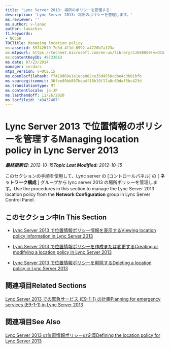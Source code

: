 ```yaml
---
title: 'Lync Server 2013: 場所のポリシーを管理する'
description: 'Lync Server 2013: 場所のポリシーを管理します。'
ms.reviewer: ''
ms.author: v-lanac
author: lanachin
f1.keywords:
- NOCSH
TOCTitle: Managing location policy
ms:assetid: 59742679-7e3d-4f1d-8992-a4720b7a123a
ms:mtpsurl: https://technet.microsoft.com/en-us/library/JJ688069(v=OCS.15)
ms:contentKeyID: 49733663
ms.date: 07/23/2014
manager: serdars
mtps_version: v=OCS.15
ms.openlocfilehash: f7419d69e1e1ece082ce35d4550cdbe4c3b01bfb
ms.sourcegitcommit: 36fee89bb887bea4f18b19f17a8c69daf5bc423d
ms.translationtype: MT
ms.contentlocale: ja-JP
ms.lasthandoff: 11/26/2020
ms.locfileid: "49437407"
---
```

# <a name="managing-location-policy-in-lync-server-2013"></a><span data-ttu-id="ff81f-103">Lync Server 2013 で位置情報のポリシーを管理する</span><span class="sxs-lookup"><span data-stu-id="ff81f-103">Managing location policy in Lync Server 2013</span></span>

<div data-xmlns="http://www.w3.org/1999/xhtml">

<div class="topic" data-xmlns="http://www.w3.org/1999/xhtml" data-msxsl="urn:schemas-microsoft-com:xslt" data-cs="https://msdn.microsoft.com/">

<div data-asp="https://msdn2.microsoft.com/asp">



</div>

<div id="mainSection">

<div id="mainBody"><span data-ttu-id="ff81f-104">

<span> </span></span><span class="sxs-lookup"><span data-stu-id="ff81f-104">

<span> </span></span></span>

<span data-ttu-id="ff81f-105">_**最終更新日:** 2012-10-15_</span><span class="sxs-lookup"><span data-stu-id="ff81f-105">_**Topic Last Modified:** 2012-10-15_</span></span>

<span data-ttu-id="ff81f-106">このセクションの手順を使用して、Lync server の [コントロールパネル] の [ **ネットワーク構成** ] グループから lync server 2013 の場所ポリシーを管理します。</span><span class="sxs-lookup"><span data-stu-id="ff81f-106">Use the procedures in this section to manage the Lync Server 2013 location policy from the **Network Configuration** group in Lync Server Control Panel.</span></span>

<div>

## <a name="in-this-section"></a><span data-ttu-id="ff81f-107">このセクション中</span><span class="sxs-lookup"><span data-stu-id="ff81f-107">In This Section</span></span>

  - [<span data-ttu-id="ff81f-108">Lync Server 2013 で位置情報ポリシー情報を表示する</span><span class="sxs-lookup"><span data-stu-id="ff81f-108">Viewing location policy information in Lync Server 2013</span></span>](lync-server-2013-viewing-location-policy-information.md)

  - [<span data-ttu-id="ff81f-109">Lync Server 2013 で位置情報ポリシーを作成または変更する</span><span class="sxs-lookup"><span data-stu-id="ff81f-109">Creating or modifying a location policy in Lync Server 2013</span></span>](lync-server-2013-creating-or-modifying-a-location-policy.md)

  - [<span data-ttu-id="ff81f-110">Lync Server 2013 で位置情報ポリシーを削除する</span><span class="sxs-lookup"><span data-stu-id="ff81f-110">Deleting a location policy in Lync Server 2013</span></span>](lync-server-2013-deleting-a-location-policy.md)

</div>

<div>

## <a name="related-sections"></a><span data-ttu-id="ff81f-111">関連項目</span><span class="sxs-lookup"><span data-stu-id="ff81f-111">Related Sections</span></span>

[<span data-ttu-id="ff81f-112">Lync Server 2013 での緊急サービス (E9-1-1) の計画</span><span class="sxs-lookup"><span data-stu-id="ff81f-112">Planning for emergency services (E9-1-1) in Lync Server 2013</span></span>](lync-server-2013-planning-for-emergency-services-e9-1-1.md)

</div>

<div>

## <a name="see-also"></a><span data-ttu-id="ff81f-113">関連項目</span><span class="sxs-lookup"><span data-stu-id="ff81f-113">See Also</span></span>


[<span data-ttu-id="ff81f-114">Lync Server 2013 の位置情報ポリシーの定義</span><span class="sxs-lookup"><span data-stu-id="ff81f-114">Defining the location policy for Lync Server 2013</span></span>](lync-server-2013-defining-the-location-policy.md)  
  

<span data-ttu-id="ff81f-115"></div>

</div>

<span> </span>

</div>

</div>

</span><span class="sxs-lookup"><span data-stu-id="ff81f-115"></div>

</div>

<span> </span>

</div>

</div>

</span></span></div>

